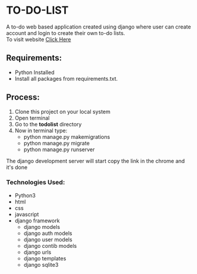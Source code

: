 # TO-DO-LIST
A to-do web based application created using django where user can create account and login to create their own to-do lists.\
To visit website [Click Here](https://preetmodh.pythonanywhere.com/login)
## Requirements:
* Python Installed
* Install all packages from requirements.txt.
## Process:
1. Clone this project on your local system
2. Open terminal
3. Go to the **todolist** directory
4. Now in terminal type:
    * python manage.py makemigrations
    * python manage.py migrate
    * python manage.py runserver
 
 The django development server will start copy the link in the chrome and it's done


### Technologies Used:
* Python3
* html
* css
* javascript
* django framework
   * django models
   * django auth models
   * django user models
   * django contib models
   * django urls
   * django templates
   * django sqlite3

